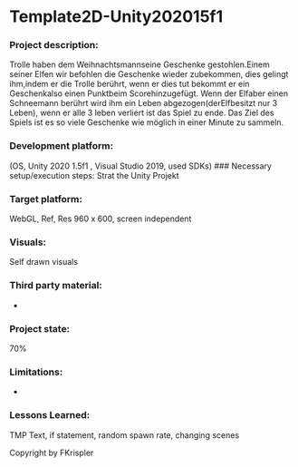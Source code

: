 # Template2D-Unity202015f1

### Project description: 
Trolle haben dem Weihnachtsmannseine Geschenke gestohlen.Einem seiner Elfen wir befohlen die Geschenke wieder zubekommen, dies gelingt ihm,indem er die Trolle berührt, wenn er dies tut bekommt er ein Geschenkalso einen Punktbeim Scorehinzugefügt. Wenn der Elfaber einen Schneemann berührt wird ihm ein Leben abgezogen(derElfbesitzt nur 3 Leben), wenn er alle 3 leben verliert ist das Spiel zu ende. Das Ziel des Spiels ist es so viele Geschenke wie möglich in einer Minute zu sammeln.

### Development platform: 
(OS, Unity 2020 1.5f1 , Visual Studio 2019, used SDKs)
      ### Necessary setup/execution steps: 
           Strat the Unity Projekt 
      
### Target platform: 
WebGL, Ref, Res 960 x 600, screen independent

### Visuals: 
Self drawn visuals



### Third party material: 
-

### Project state: 
70%

### Limitations:
-

### Lessons Learned:

TMP Text, if statement, random spawn rate, changing scenes

Copyright by FKrispler
